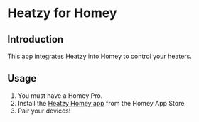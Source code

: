 # Heatzy for Homey

## Introduction

This app integrates Heatzy into Homey to control your heaters.

## Usage

1.  You must have a Homey Pro.
2.  Install the [Heatzy Homey app](https://homey.app/fr-fr/app/com.heatzy) from the Homey App Store.
3.  Pair your devices!
